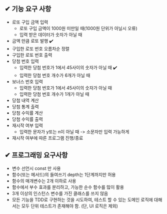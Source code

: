 ## ✔ 기능 요구 사항

- 로또 구입 금액 입력
  - 로또 구입 금액이 1000원 미만일 때(1000원 단위가 아닐시 오류)
  - 입력 받은 데이터가 숫자가 아닐 때
- 금액 만큼 로또 발행 ✔️
- 구입한 로또 번호 오름차순 정렬
- 구입한 로또 번호 출력
- 당첨 번호 입력
  - 입력한 당첨 번호가 1에서 45사이의 숫자가 아닐 때 ✔️
  - 입력한 당첨 번호 개수가 6개가 아닐 때
- 보너스 번호 입력
  - 입력한 당첨 번호가 1에서 45사이의 숫자가 아닐 때
  - 입력한 당첨 번호 개수가 1개가 아닐 때
- 당첨 내역 계산
- 당첨 통계 출력
- 당첨 수익률 계산
- 당첨 수익률 출력
- 재시작 여부 입력
  - 입력한 문자가 y또는 n이 아닐 때 -> 소문자만 입력 가능하게
- 재시작 여부에 따른 프로그램 진행/종료

## ✔ 프로그래밍 요구사항

- 변수 선언시 const 만 사용
- 함수(또는 메서드)의 들여쓰기 depth는 1단계까지만 허용
- 함수의 매개변수는 2개 이하로 사용
- 함수에서 부수 효과를 분리하고, 가능한 순수 함수를 많이 활용
- 3개 이상의 인스턴스 변수를 가진 클래스를 쓰지 않음
- 모든 기능을 TDD로 구현하는 것을 시도하여, 테스트 할 수 있는 도메인 로직에 대해서는 모두 단위 테스트가 존재해야 함. (단, UI 로직은 제외)
